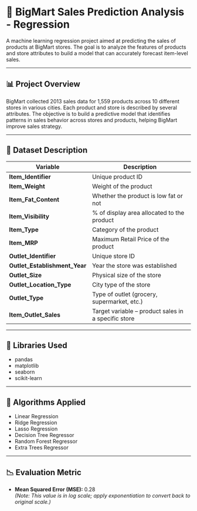 # 🛒 BigMart Sales Prediction Analysis - Regression

A machine learning regression project aimed at predicting the sales of products at BigMart stores. The goal is to analyze the features of products and store attributes to build a model that can accurately forecast item-level sales.

---

## 📊 Project Overview

BigMart collected 2013 sales data for 1,559 products across 10 different stores in various cities. Each product and store is described by several attributes. The objective is to build a predictive model that identifies patterns in sales behavior across stores and products, helping BigMart improve sales strategy.

---

## 🧾 Dataset Description

| Variable                      | Description                                         |
| ----------------------------- | --------------------------------------------------- |
| **Item_Identifier**           | Unique product ID                                   |
| **Item_Weight**               | Weight of the product                               |
| **Item_Fat_Content**          | Whether the product is low fat or not               |
| **Item_Visibility**           | % of display area allocated to the product          |
| **Item_Type**                 | Category of the product                             |
| **Item_MRP**                  | Maximum Retail Price of the product                 |
| **Outlet_Identifier**         | Unique store ID                                     |
| **Outlet_Establishment_Year** | Year the store was established                      |
| **Outlet_Size**               | Physical size of the store                          |
| **Outlet_Location_Type**      | City type of the store                              |
| **Outlet_Type**               | Type of outlet (grocery, supermarket, etc.)         |
| **Item_Outlet_Sales**         | Target variable – product sales in a specific store |

---

## 🧪 Libraries Used

- pandas
- matplotlib
- seaborn
- scikit-learn

---

## 🧠 Algorithms Applied

- Linear Regression
- Ridge Regression
- Lasso Regression
- Decision Tree Regressor
- Random Forest Regressor
- Extra Trees Regressor

---

## 📉 Evaluation Metric

- **Mean Squared Error (MSE):** 0.28  
  _(Note: This value is in log scale; apply exponentiation to convert back to original scale.)_
